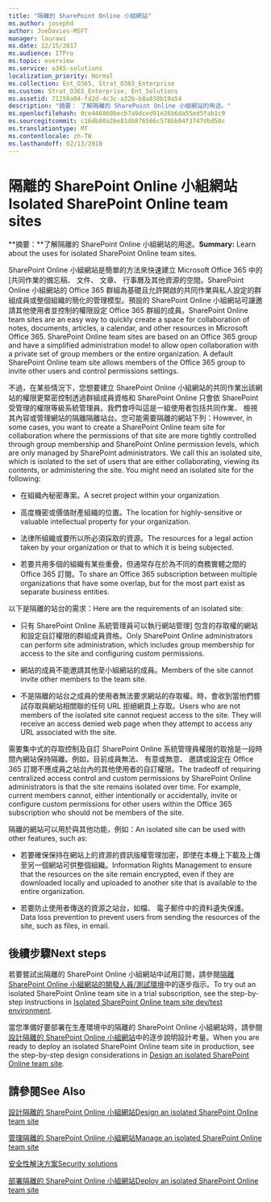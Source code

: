 ```yaml
---
title: "隔離的 SharePoint Online 小組網站"
ms.author: josephd
author: JoeDavies-MSFT
manager: laurawi
ms.date: 12/15/2017
ms.audience: ITPro
ms.topic: overview
ms.service: o365-solutions
localization_priority: Normal
ms.collection: Ent_O365, Strat_O365_Enterprise
ms.custom: Strat_O365_Enterprise, Ent_Solutions
ms.assetid: 71250a04-fd2d-4c3c-a32b-b8a838b19a54
description: "摘要： 了解隔離的 SharePoint Online 小組網站的用途。"
ms.openlocfilehash: 0ce446860becb7a9dced91e26b6da55ed5fab1c9
ms.sourcegitcommit: c16db80a2be81db876566c578bb04f3747dbd50c
ms.translationtype: MT
ms.contentlocale: zh-TW
ms.lasthandoff: 02/13/2018
---
```

# <a name="isolated-sharepoint-online-team-sites"></a><span data-ttu-id="be035-103">隔離的 SharePoint Online 小組網站</span><span class="sxs-lookup"><span data-stu-id="be035-103">Isolated SharePoint Online team sites</span></span>

 <span data-ttu-id="be035-104">**摘要：**了解隔離的 SharePoint Online 小組網站的用途。</span><span class="sxs-lookup"><span data-stu-id="be035-104">**Summary:** Learn about the uses for isolated SharePoint Online team sites.</span></span>
  
<span data-ttu-id="be035-p101">SharePoint Online 小組網站是簡單的方法來快速建立 Microsoft Office 365 中的 [共同作業的備忘稿、 文件、 文章、 行事曆及其他資源的空間。SharePoint Online 小組網站的 Office 365 群組為基礎且允許開啟的共同作業與私人設定的群組成員或整個組織的簡化的管理模型。預設的 SharePoint Online 小組網站可讓邀請其他使用者並控制的權限設定 Office 365 群組的成員。</span><span class="sxs-lookup"><span data-stu-id="be035-p101">SharePoint Online team sites are an easy way to quickly create a space for collaboration of notes, documents, articles, a calendar, and other resources in Microsoft Office 365. SharePoint Online team sites are based on an Office 365 group and have a simplified administration model to allow open collaboration with a private set of group members or the entire organization. A default SharePoint Online team site allows members of the Office 365 group to invite other users and control permissions settings.</span></span>
  
<span data-ttu-id="be035-p102">不過，在某些情況下，您想要建立 SharePoint Online 小組網站的共同作業出該網站的權限更緊密控制透過群組成員資格和 SharePoint Online 只會依 SharePoint 受管理的權限等級系統管理員。我們會呼叫這是一組使用者包括共同作業、 檢視其內容或管理網站的隔離隔離站台。您可能需要隔離的網站下列：</span><span class="sxs-lookup"><span data-stu-id="be035-p102">However, in some cases, you want to create a SharePoint Online team site for collaboration where the permissions of that site are more tightly controlled through group membership and SharePoint Online permission levels, which are only managed by SharePoint administrators. We call this an isolated site, which is isolated to the set of users that are either collaborating, viewing its contents, or administering the site. You might need an isolated site for the following:</span></span>
  
- <span data-ttu-id="be035-111">在組織內秘密專案。</span><span class="sxs-lookup"><span data-stu-id="be035-111">A secret project within your organization.</span></span>
    
- <span data-ttu-id="be035-112">高度機密或價值財產組織的位置。</span><span class="sxs-lookup"><span data-stu-id="be035-112">The location for highly-sensitive or valuable intellectual property for your organization.</span></span>
    
- <span data-ttu-id="be035-113">法律所組織或要所以所必須採取的資源。</span><span class="sxs-lookup"><span data-stu-id="be035-113">The resources for a legal action taken by your organization or that to which it is being subjected.</span></span>
    
- <span data-ttu-id="be035-114">若要共用多個的組織有某些重疊，但通常存在於為不同的商務實體之間的 Office 365 訂閱。</span><span class="sxs-lookup"><span data-stu-id="be035-114">To share an Office 365 subscription between multiple organizations that have some overlap, but for the most part exist as separate business entities.</span></span>
    
<span data-ttu-id="be035-115">以下是隔離的站台的需求：</span><span class="sxs-lookup"><span data-stu-id="be035-115">Here are the requirements of an isolated site:</span></span>
  
- <span data-ttu-id="be035-116">只有 SharePoint Online 系統管理員可以執行網站管理] 包含的存取權的網站和設定自訂權限的群組成員資格。</span><span class="sxs-lookup"><span data-stu-id="be035-116">Only SharePoint Online administrators can perform site administration, which includes group membership for access to the site and configuring custom permissions.</span></span>
    
- <span data-ttu-id="be035-117">網站的成員不能邀請其他至小組網站的成員。</span><span class="sxs-lookup"><span data-stu-id="be035-117">Members of the site cannot invite other members to the team site.</span></span>
    
- <span data-ttu-id="be035-p103">不是隔離的站台之成員的使用者無法要求網站的存取權。時，會收到當他們嘗試存取與網站相關聯的任何 URL 拒絕網頁上存取。</span><span class="sxs-lookup"><span data-stu-id="be035-p103">Users who are not members of the isolated site cannot request access to the site. They will receive an access denied web page when they attempt to access any URL associated with the site.</span></span>
    
<span data-ttu-id="be035-p104">需要集中式的存取控制及自訂 SharePoint Online 系統管理員權限的取捨是一段時間內網站保持隔離。例如，目前成員無法、 有意或無意、 邀請或設定在 Office 365 訂閱不應成員之站台內的其他使用者的自訂權限。</span><span class="sxs-lookup"><span data-stu-id="be035-p104">The tradeoff of requiring centralized access control and custom permissions by SharePoint Online administrators is that the site remains isolated over time. For example, current members cannot, either intentionally or accidentally, invite or configure custom permissions for other users within the Office 365 subscription who should not be members of the site.</span></span>
  
<span data-ttu-id="be035-122">隔離的網站可以用於與其他功能，例如：</span><span class="sxs-lookup"><span data-stu-id="be035-122">An isolated site can be used with other features, such as:</span></span>
  
- <span data-ttu-id="be035-123">若要確保保持在網站上的資源的資訊版權管理加密，即使在本機上下載及上傳至另一個網站可供整個組織。</span><span class="sxs-lookup"><span data-stu-id="be035-123">Information Rights Management to ensure that the resources on the site remain encrypted, even if they are downloaded locally and uploaded to another site that is available to the entire organization.</span></span>
    
- <span data-ttu-id="be035-124">若要防止使用者傳送的資源之站台，如檔、 電子郵件中的資料遺失保護。</span><span class="sxs-lookup"><span data-stu-id="be035-124">Data loss prevention to prevent users from sending the resources of the site, such as files, in email.</span></span>
    
## <a name="next-steps"></a><span data-ttu-id="be035-125">後續步驟</span><span class="sxs-lookup"><span data-stu-id="be035-125">Next steps</span></span>

<span data-ttu-id="be035-126">若要嘗試出隔離的 SharePoint Online 小組網站中試用訂閱，請參閱[隔離 SharePoint Online 小組網站的開發人員/測試環境](isolated-sharepoint-online-team-site-dev-test-environment.md)中的逐步指示。</span><span class="sxs-lookup"><span data-stu-id="be035-126">To try out an isolated SharePoint Online team site in a trial subscription, see the step-by-step instructions in [Isolated SharePoint Online team site dev/test environment](isolated-sharepoint-online-team-site-dev-test-environment.md).</span></span>
  
<span data-ttu-id="be035-127">當您準備好要部署在生產環境中的隔離的 SharePoint Online 小組網站時，請參閱[設計隔離的 SharePoint Online 小組網站](design-an-isolated-sharepoint-online-team-site.md)中的逐步說明設計考量。</span><span class="sxs-lookup"><span data-stu-id="be035-127">When you are ready to deploy an isolated SharePoint Online team site in production, see the step-by-step design considerations in [Design an isolated SharePoint Online team site](design-an-isolated-sharepoint-online-team-site.md).</span></span>
  
## <a name="see-also"></a><span data-ttu-id="be035-128">請參閱</span><span class="sxs-lookup"><span data-stu-id="be035-128">See Also</span></span>

[<span data-ttu-id="be035-129">設計隔離的 SharePoint Online 小組網站</span><span class="sxs-lookup"><span data-stu-id="be035-129">Design an isolated SharePoint Online team site</span></span>](design-an-isolated-sharepoint-online-team-site.md)
  
[<span data-ttu-id="be035-130">管理隔離的 SharePoint Online 小組網站</span><span class="sxs-lookup"><span data-stu-id="be035-130">Manage an isolated SharePoint Online team site</span></span>](manage-an-isolated-sharepoint-online-team-site.md)
  
[<span data-ttu-id="be035-131">安全性解決方案</span><span class="sxs-lookup"><span data-stu-id="be035-131">Security solutions</span></span>](security-solutions.md)

[<span data-ttu-id="be035-132">部署隔離的 SharePoint Online 小組網站</span><span class="sxs-lookup"><span data-stu-id="be035-132">Deploy an isolated SharePoint Online team site</span></span>](deploy-an-isolated-sharepoint-online-team-site.md)


